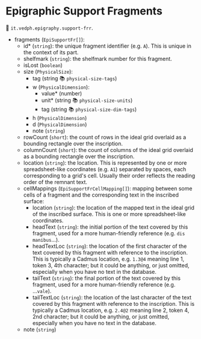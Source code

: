 # Epigraphic Support Fragments

🔑 `it.vedph.epigraphy.support-frr`.

- fragments (`EpiSupportFr[]`):
  - id\* (`string`): the unique fragment identifier (e.g. `A`). This is unique in the context of its part.
  - shelfmark (`string`): the shelfmark number for this fragment.
  - isLost (`boolean`)
  - size (`PhysicalSize`):
    - tag (string 📚 `physical-size-tags`)
    - w (`PhysicalDimension`):
      - value\* (number)
      - unit\* (string 📚 `physical-size-units`)
      - tag (string 📚 `physical-size-dim-tags`)
    - h (`PhysicalDimension`)
    - d (`PhysicalDimension`)
    - note (`string`)
  - rowCount (`short`): the count of rows in the ideal grid overlaid as a bounding rectangle over the inscription.
  - columnCount (`short`): the count of columns of the ideal grid overlaid as a bounding rectangle over the inscription.
  - location (`string`): the location. This is represented by one or more spreadsheet-like coordinates (e.g. `A1`) separated by spaces, each corresponding to a grid's cell. Usually their order reflects the reading order of the remnant text.
  - cellMappings (`EpiSupportFrCellMapping[]`): mapping between some cells of a fragment and the corresponding text in the inscribed surface:
    - location (`string`): the location of the mapped text in the ideal grid of the inscribed surface. This is one or more spreadsheet-like coordinates.
    - headText (`string`): the initial portion of the text covered by this fragment, used for a more human-friendly reference (e.g. `dis manibus`...).
    - headTextLoc (`string`): the location of the first character of the text covered by this fragment with reference to the inscription. This is typically a Cadmus location, e.g. `1.3@4` meaning line 1, token 3, 4th character; but it could be anything, or just omitted, especially when you have no text in the database.
    - tailText (`string`): the final portion of the text covered by this fragment, used for a more human-friendly reference (e.g. ...`vale`).
    - tailTextLoc (`string`): the location of the last character of the text covered by this fragment with reference to the inscription. This is typically a Cadmus location, e.g. `2.4@2` meaning line 2, token 4, 2nd character; but it could be anything, or just omitted, especially when you have no text in the database.
  - note (`string`)
